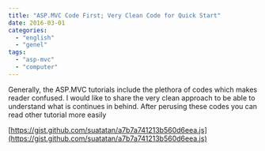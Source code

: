 ```yaml
---
title: "ASP.MVC Code First; Very Clean Code for Quick Start"
date: 2016-03-01
categories: 
  - "english"
  - "genel"
tags: 
  - "asp-mvc"
  - "computer"
---
```


Generally, the ASP.MVC tutorials include the plethora of codes which makes reader confused. I would like to share the very clean approach to be able to understand what is continues in behind. After perusing these codes you can read other tutorial more easily

[https://gist.github.com/suatatan/a7b7a741213b560d6eea.js](https://gist.github.com/suatatan/a7b7a741213b560d6eea.js)

